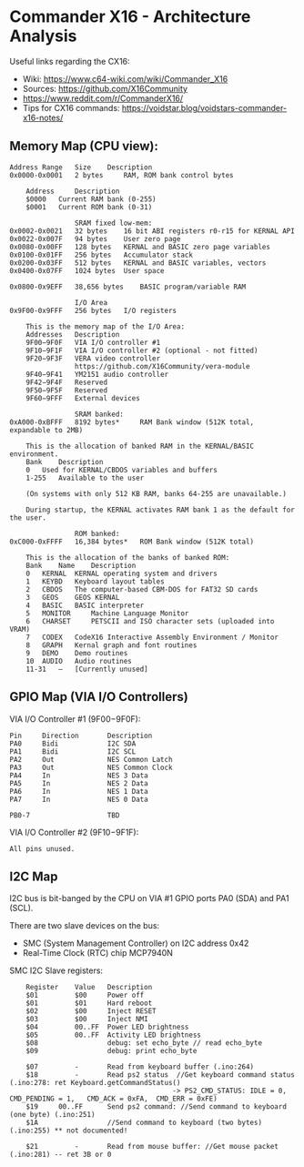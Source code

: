 Commander X16 - Architecture Analysis
======================================

Useful links regarding the CX16:

* Wiki: https://www.c64-wiki.com/wiki/Commander_X16
* Sources: https://github.com/X16Community
* https://www.reddit.com/r/CommanderX16/
* Tips for CX16 commands: https://voidstar.blog/voidstars-commander-x16-notes/

Memory Map (CPU view):
----------------------

    Address Range 	Size 	Description
    0x0000-0x0001 	2 bytes 	RAM, ROM bank control bytes
        
        Address 	Description
        $0000 	Current RAM bank (0-255)
        $0001 	Current ROM bank (0-31)

                    SRAM fixed low-mem:
    0x0002-0x0021 	32 bytes 	16 bit ABI registers r0-r15 for KERNAL API
    0x0022-0x007F 	94 bytes 	User zero page
    0x0080-0x00FF 	128 bytes 	KERNAL and BASIC zero page variables
    0x0100-0x01FF 	256 bytes 	Accumulator stack
    0x0200-0x03FF 	512 bytes 	KERNAL and BASIC variables, vectors
    0x0400-0x07FF 	1024 bytes 	User space

    0x0800-0x9EFF 	38,656 bytes 	BASIC program/variable RAM

                    I/O Area
    0x9F00-0x9FFF 	256 bytes 	I/O registers

        This is the memory map of the I/O Area:
        Addresses 	Description
        9F00−9F0F 	VIA I/O controller #1
        9F10−9F1F 	VIA I/O controller #2 (optional - not fitted)
        9F20−9F3F 	VERA video controller
                    https://github.com/X16Community/vera-module
        9F40−9F41 	YM2151 audio controller
        9F42−9F4F 	Reserved
        9F50−9F5F 	Reserved
        9F60−9FFF 	External devices

                    SRAM banked:
    0xA000-0xBFFF 	8192 bytes* 	RAM Bank window (512K total, expandable to 2MB)

        This is the allocation of banked RAM in the KERNAL/BASIC environment.
        Bank 	Description
        0 	Used for KERNAL/CBDOS variables and buffers
        1-255 	Available to the user

        (On systems with only 512 KB RAM, banks 64-255 are unavailable.)

        During startup, the KERNAL activates RAM bank 1 as the default for the user.

                    ROM banked:
    0xC000-0xFFFF 	16,384 bytes* 	ROM Bank window (512K total)

        This is the allocation of the banks of banked ROM:
        Bank 	Name 	Description
        0 	KERNAL 	KERNAL operating system and drivers
        1 	KEYBD 	Keyboard layout tables
        2 	CBDOS 	The computer-based CBM-DOS for FAT32 SD cards
        3 	GEOS 	GEOS KERNAL
        4 	BASIC 	BASIC interpreter
        5 	MONITOR 	Machine Language Monitor
        6 	CHARSET 	PETSCII and ISO character sets (uploaded into VRAM)
        7 	CODEX 	CodeX16 Interactive Assembly Environment / Monitor
        8 	GRAPH 	Kernal graph and font routines
        9 	DEMO 	Demo routines
        10 	AUDIO 	Audio routines
        11-31 	– 	[Currently unused]


GPIO Map (VIA I/O Controllers)
-------------------------------

VIA I/O Controller #1 (9F00−9F0F):

    Pin     Direction       Description
    PA0     Bidi            I2C SDA
    PA1     Bidi            I2C SCL
    PA2     Out             NES Common Latch
    PA3     Out             NES Common Clock
    PA4     In              NES 3 Data
    PA5     In              NES 2 Data
    PA6     In              NES 1 Data
    PA7     In              NES 0 Data

    PB0-7                   TBD


VIA I/O Controller #2 (9F10−9F1F):

    All pins unused.


I2C Map
----------

I2C bus is bit-banged by the CPU on VIA #1 GPIO ports PA0 (SDA) and PA1 (SCL).

There are two slave devices on the bus:
* SMC (System Management Controller) on I2C address 0x42
* Real-Time Clock (RTC) chip MCP7940N

SMC I2C Slave registers:

        Register 	Value 	Description
        $01 	    $00 	Power off
        $01 	    $01 	Hard reboot
        $02 	    $00 	Inject RESET
        $03 	    $00 	Inject NMI
        $04 	    00..FF 	Power LED brightness
        $05 	    00..FF 	Activity LED brightness
        $08                 debug: set echo_byte // read echo_byte
        $09                 debug: print echo_byte

        $07 	    - 	    Read from keyboard buffer (.ino:264)
        $18 	    - 	    Read ps2 status  //Get keyboard command status (.ino:278: ret Keyboard.getCommandStatus() 
                                            -> PS2_CMD_STATUS: IDLE = 0,  CMD_PENDING = 1,   CMD_ACK = 0xFA,  CMD_ERR = 0xFE)
        $19 	00..FF 	    Send ps2 command: //Send command to keyboard (one byte) (.ino:251)
        $1A                 //Send command to keyboard (two bytes) (.ino:255) ** not documented!
        
        $21 	    - 	    Read from mouse buffer: //Get mouse packet (.ino:281) -- ret 3B or 0
